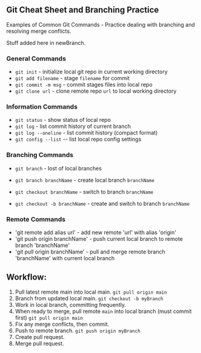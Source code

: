 ## Git Cheat Sheet and Branching Practice

Examples of Common Git Commands - Practice dealing with branching and resolving merge conflicts.

Stuff added here in newBranch.

### General Commands
* `git init` - initialize local git repo in current working directory
* `git add filename` - stage `filename` for commit
* `git commit -m msg` - commit stages files into local repo
* `git clone url` - clone remote repo `url` to local working directory


### Information Commands
* `git status` - show status of local repo
* `git log` - list commit history of current branch
* `git log --oneline` - list commit history (compact format)
* `git config --list` -- list local repo config settings


### Branching Commands
* `git branch` - lost of local branches
* `git branch branchName` - create local branch `branchName`

* `git checkout branchName` - switch to branch `branchName`
* `git checkout -b branchName` - create and switch to branch `branchName`


### Remote Commands
* 'git remote add alias url' - add new remote 'url' with alias 'origin'
* 'git push origin branchName' - push current local branch to remote branch 'branchName'
* 'git pull origin branchName' - pull and merge remote branch 'branchName' with current local branch


## Workflow:
1. Pull latest remote main into local main.	`git pull origin main`
2. Branch from updated local main.	`git checkout -b myBranch`
3. Work in local branch, committing frequently.
4. When ready to merge, pull remote `main` into local branch (must commit first) `git pull origin main`
5. Fix any merge conflicts, then commit.
6. Push to remote branch. `git push origin myBranch`
7. Create pull request.
8. Merge pull request.
